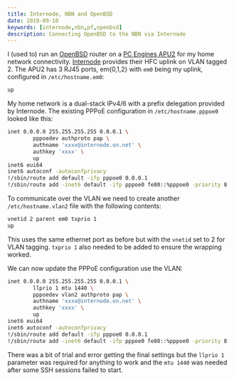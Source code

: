 ```yaml
---
title: Internode, NBN and OpenBSD
date: 2019-09-10
keywords: [internode,nbn,pf,openbsd]
description: Connecting OpenBSD to the NBN via Internode
---
```


I (used to) run an [OpenBSD](https://www.openbsd.org) router on a [PC Engines
APU2](https://pcengines.ch/apu2.htm) for my home network connectivity.
[Internode](https://internode.on.net) provides their HFC uplink on VLAN tagged
2. The APU2 has 3 RJ45 ports, em{0,1,2} with `em0` being my uplink, configured
   in `/etc/hostname.em0`:

```sh
up
```

My home network is a dual-stack IPv4/6 with a prefix delegation provided by
Internode. The existing PPPoE configuration in `/etc/hostname.pppoe0` looked
like this:

```sh
inet 0.0.0.0 255.255.255.255 0.0.0.1 \
        pppoedev authproto pap \
        authname 'xxxx@internode.on.net' \
        authkey 'xxxx' \
        up
inet6 eui64
inet6 autoconf -autoconfprivacy
!/sbin/route add default -ifp pppoe0 0.0.0.1
!/sbin/route add -inet6 default -ifp pppoe0 fe80::%pppoe0 -priority 8
```

To communicate over the VLAN we need to create another `/etc/hostname.vlan2`
file with the following contents:

```sh
vnetid 2 parent em0 txprio 1
up
```

This uses the same ethernet port as before but with the `vnetid` set to 2 for
VLAN tagging. `txprio 1` also needed to be added to ensure the wrapping worked.

We can now update the PPPoE configuration use the VLAN:

```sh
inet 0.0.0.0 255.255.255.255 0.0.0.1 \
        llprio 1 mtu 1440 \
        pppoedev vlan2 authproto pap \
        authname 'xxxx@internode.on.net' \
        authkey 'xxxx' \
        up
inet6 eui64
inet6 autoconf -autoconfprivacy
!/sbin/route add default -ifp pppoe0 0.0.0.1
!/sbin/route add -inet6 default -ifp pppoe0 fe80::%pppoe0 -priority 8
```

There was a bit of trial and error getting the final settings but the `llprio 1`
parameter was required for anything to work and the `mtu 1440` was needed
after some SSH sessions failed to start.
